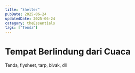 ```yaml
---
title: "Shelter"
pubDate: 2025-06-24
updatedDate: 2025-06-24
category: theEssentials
tags: ["Tenda"]
---
```


# Tempat Berlindung dari Cuaca

Tenda, flysheet, tarp, bivak, dll